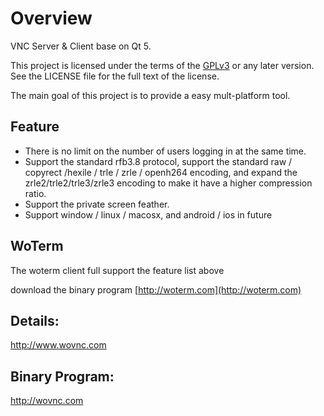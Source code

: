 # Overview
VNC Server & Client base on Qt 5.

This project is licensed under the terms of the [GPLv3](https://www.gnu.org/licenses/gpl-3.0.en.html) or any later version. See the LICENSE file for the full text of the license.

The main goal of this project is to provide a easy mult-platform tool.

## Feature
- There is no limit on the number of users logging in at the same time.
- Support the standard rfb3.8 protocol, support the standard raw / copyrect /hexile / trle / zrle / openh264 encoding, and expand the zrle2/trle2/trle3/zrle3 encoding to make it have a higher compression ratio.
- Support the private screen feather.
- Support window / linux / macosx, and android / ios in future

## WoTerm
The woterm client full support the feature list above

download the binary program [http://woterm.com](http://woterm.com)
## Details: 
<a href="http://www.wovnc.com">http://www.wovnc.com</a>

## Binary Program:
<a href="http://wovnc.com">http://wovnc.com</a>
